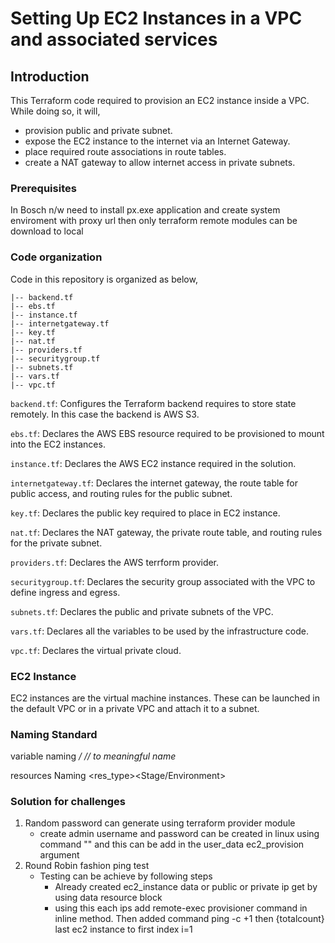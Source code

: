 # Setting Up EC2 Instances in a VPC and associated services

## Introduction


This Terraform code required to provision an EC2 instance inside a VPC. While doing so, it will,

- provision public and private subnet.
- expose the EC2 instance to the internet via an Internet Gateway.
- place required route associations in route tables.
- create a NAT gateway to allow internet access in private subnets.

### Prerequisites

In Bosch n/w need to install px.exe application and create system enviroment with proxy url then only terraform remote modules can be download to local

### Code organization

Code in this repository is organized as below,

```
|-- backend.tf
|-- ebs.tf
|-- instance.tf
|-- internetgateway.tf
|-- key.tf
|-- nat.tf
|-- providers.tf
|-- securitygroup.tf
|-- subnets.tf
|-- vars.tf
|-- vpc.tf
```

`backend.tf`: Configures the Terraform backend requires to store state remotely. In this case the backend is AWS S3.

`ebs.tf`: Declares the AWS EBS resource required to be provisioned to mount into the EC2 instances.

`instance.tf`: Declares the AWS EC2 instance required in the solution.

`internetgateway.tf`: Declares the internet gateway, the route table for public access, and routing rules for the public subnet.

`key.tf`: Declares the public key required to place in EC2 instance.

`nat.tf`: Declares the NAT gateway, the private route table, and routing rules for the private subnet.

`providers.tf`: Declares the AWS terrform provider.

`securitygroup.tf`: Declares the security group associated with the VPC to define ingress and egress.

`subnets.tf`: Declares the public and private subnets of the VPC.

`vars.tf`: Declares all the variables to be used by the infrastructure code.

`vpc.tf`: Declares the virtual private cloud.

### EC2 Instance

EC2 instances are the virtual machine instances. These can be launched in the default VPC or in a private VPC and attach it to a subnet.


### Naming Standard

variable naming <var> <string>/<null> // to meaningful name

resources Naming <res_type><projectName><region><Stage/Environment>

### Solution for challenges

1. Random password can generate using terraform provider module
    - create admin username and password can be created in linux using command "" and this can be add in the user_data ec2_provision argument
2. Round Robin fashion ping test
    - Testing can be achieve by following steps
        - Already created ec2_instance data or public or private ip get by using data resource block
        - using this each ips add remote-exec provisioner command in inline method. Then added command ping -c <index of each ec2 ip>+1 then {totalcount} last ec2 instance to first index i=1
